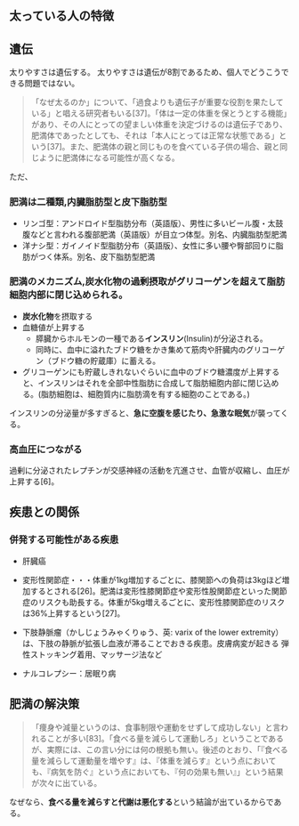 ﻿



## 太っている人の特徴


## 遺伝

太りやすさは遺伝する。
太りやすさは遺伝が8割であるため、個人でどうこうできる問題ではない。

> 「なぜ太るのか」について、「過食よりも遺伝子が重要な役割を果たしている」と唱える研究者もいる[37]。「体は一定の体重を保とうとする機能」があり、その人にとっての望ましい体重を決定づけるのは遺伝子であり、肥満体であったとしても、それは「本人にとっては正常な状態である」という[37]。また、肥満体の親と同じものを食べている子供の場合、親と同じように肥満体になる可能性が高くなる。

ただ、



### 肥満は二種類,内臓脂肪型と皮下脂肪型

- リンゴ型：アンドロイド型脂肪分布（英語版）、男性に多いビール腹・太鼓腹などと言われる腹部肥満（英語版）が目立つ体型。別名、内臓脂肪型肥満
- 洋ナシ型：ガイノイド型脂肪分布（英語版）、女性に多い腰や臀部回りに脂肪がつく体系。別名、皮下脂肪型肥満



### 肥満のメカニズム,炭水化物の過剰摂取がグリコーゲンを超えて脂肪細胞内部に閉じ込められる。

- **炭水化物**を摂取する
- 血糖値が上昇する
    - 膵臓からホルモンの一種である**インスリン**(Insulin)が分泌される。
    - 同時に、血中に溢れたブドウ糖をかき集めて筋肉や肝臓内のグリコーゲン（ブドウ糖の貯蔵庫）に蓄える。
- グリコーゲンにも貯蔵しきれないぐらいに血中のブドウ糖濃度が上昇すると、インスリンはそれを全部中性脂肪に合成して脂肪細胞内部に閉じ込める。(脂肪細胞は、細胞質内に脂肪滴を有する細胞のことである。)

インスリンの分泌量が多すぎると、**急に空腹を感じたり、急激な眠気**が襲ってくる。


### 高血圧につながる

過剰に分泌されたレプチンが交感神経の活動を亢進させ、血管が収縮し、血圧が上昇する[6]。



## 疾患との関係

### 併発する可能性がある疾患

- 肝臓癌

- 変形性関節症・・・体重が1kg増加するごとに、膝関節への負荷は3kgほど増加するとされる[26]。肥満は変形性膝関節症や変形性股関節症といった関節症のリスクも助長する。体重が5kg増えるごとに、変形性膝関節症のリスクは36%上昇するという[27]。

- 下肢静脈瘤（かしじょうみゃくりゅう、英: varix of the lower extremity）は、下肢の静脈が拡張し血液が滞ることでおきる疾患。皮膚病変が起きる
弾性ストッキング着用、マッサージ法など

- ナルコレプシー：居眠り病





## 肥満の解決策

> 「痩身や減量というのは、食事制限や運動をせずして成功しない」と言われることが多い[83]。「食べる量を減らして運動しろ」ということであるが、実際には、この言い分には何の根拠も無い。後述のとおり、「『食べる量を減らして運動量を増やす』は、『体重を減らす』という点においても、『病気を防ぐ』という点においても、『何の効果も無い』」という結果が次々に出ている。

なぜなら、**食べる量を減らすと代謝は悪化する**という結論が出ているからである。





